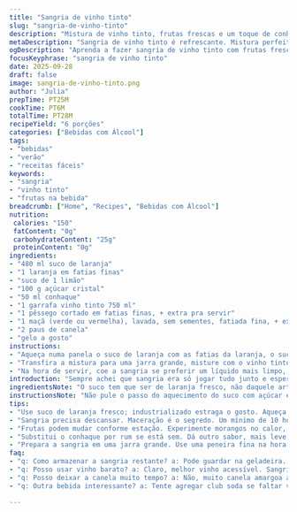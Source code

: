 ```yaml
---
title: "Sangria de vinho tinto"
slug: "sangria-de-vinho-tinto"
description: "Mistura de vinho tinto, frutas frescas e um toque de conhaque, macerada até liberar aromas intensos. Combina cítricos, maçã e pêssego para textura e sabor, com canela pra profundidade sutil. Bebida refrescante, levemente adocicada, perfeita para esquentar encontros ou tardes preguiçosas. Equilíbrio entre doce, ácido e especiarias, resultado de ajustes de açúcar e tempo de maceração. Sem glúten, lactose, ovos ou castanhas, versátil e fácil. Ideal pra quem busca sabor sem complicação, entendendo que o segredo é esperar, e sentir o cheiro, a cor e o gosto mudando. Surpreende pela simplicidade e intensidade, uma dança de sensações no copo."
metaDescription: "Sangria de vinho tinto é refrescante. Mistura perfeito de frutas e vinho para encontros coloridos,. É pura intensidade e aromas. Experimenta agora."
ogDescription: "Aprenda a fazer sangria de vinho tinto com frutas frescas. Refrescante e levemente adocicada, perfeita para qualquer ocasião."
focusKeyphrase: "sangria de vinho tinto"
date: 2025-09-28
draft: false
image: sangria-de-vinho-tinto.png
author: "Julia"
prepTime: PT25M
cookTime: PT6M
totalTime: PT28M
recipeYield: "6 porções"
categories: ["Bebidas com Álcool"]
tags:
- "bebidas"
- "verão"
- "receitas fáceis"
keywords:
- "sangria"
- "vinho tinto"
- "frutas na bebida"
breadcrumb: ["Home", "Recipes", "Bebidas com Álcool"]
nutrition: 
 calories: "150"
 fatContent: "0g"
 carbohydrateContent: "25g"
 proteinContent: "0g"
ingredients:
- "480 ml suco de laranja"
- "1 laranja em fatias finas"
- "suco de 1 limão"
- "100 g açúcar cristal"
- "50 ml conhaque"
- "1 garrafa vinho tinto 750 ml"
- "1 pêssego cortado em fatias finas, + extra pra servir"
- "1 maçã (verde ou vermelha), lavada, sem sementes, fatiada fina, + extra pra servir"
- "2 paus de canela"
- "gelo a gosto"
instructions:
- "Aqueça numa panela o suco de laranja com as fatias da laranja, o suco de limão, o açúcar e o conhaque. Assim que começar a borbulhar, desligue e deixe esfriar até desaparecer aquele cheiro forte de álcool e açúcar misturados, permanecendo os aromas cítricos animados."
- "Transfira a mistura para uma jarra grande, misture com o vinho tinto, a maçã, o pêssego e os paus de canela. Cubra com pano ou tampa e leve à geladeira para descansar, no mínimo 10 horas, quan-do a magia da maceração transformar os líquidos e frutas, tornando o conjunto aromático e com textura porosa, quase aveludada."
- "Na hora de servir, coe a sangria se preferir um líquido mais limpo, mas eu curto os pedaços, traz sensação de festa no copo. Acrescente gelo e frutas frescas adicionais para decorar e garantir o frescor imediato. A canela solta um perfume sutil, que se ajusta com o tempo, por isso não tire antes da maceração."
introduction: "Sempre achei que sangria era só jogar tudo junto e esperar. Mas não, essa variação com menos açúcar e um toque mais equilibrado de limão traz um sabor mais sofisticado. A maceração longa faz toda diferença, porque o álcool começa a extrair sabores das frutas e canela, e o açúcar se dissolve a ponto de suavizar o vinho, mas sem perder sua força natural. Nas primeiras vezes fiz rápido demais, meia hora só; o resultado, sem graça, meio aguado. Deixando passar a noite, o líquido ganha corpo, cor mais viva e aquele aroma adocicado sem ser enjoativo. Outra dica: o conhaque pode ser substituído por rum, leva a sangria para outro patamar, mais quente, menos seco."
ingredientsNote: "O suco tem que ser de laranja fresco, não daquele artificial comum, que mistura sabores estranhos quando aquecidos com álcool. Se não tiver conhaque, uso rum escuro, que dá um perfume diferente, quase tropical. Sempre fatiar as frutas fininhas, a superfície maior facilita a infusão dos sucos e aromas nas horas que ficam na geladeira. A maçã eu prefiro com casca, porque a textura dela após a maceração fica crocante e a coloração da pele dá charme visual. Substituir o açúcar cristal por açúcar mascavo escuro também traz complexidade, que combina com a canela. Cuidado para não exagerar no açúcar – a bebida não é suco doce."
instructionsNote: "Não pule o passo do aquecimento do suco com açúcar e o conhaque, aquele momento em que começa a borbulhar. É o que inicia a dissolução do açúcar e ajuda a fundir os sabores entre álcool e fruta. O tempo de descanso, de preferir, é quase uma filosofia: tries às vezes intercala, vem a pressa, acha que pronto em 3 horas já tá bom. Só reforça que paciência é ingrediente. Ao coar, use uma peneira fina ou coador para remover pedacinhos de fruta que podem fazer afundar o gelo na taça. Pra servir, não esqueça do gelo que ajuda a manter temperatura ideal sem diluir muito rápido. Frutas frescas guerreiros no prato fazem a diferença visual e garantem o frescor enquanto a bebida mingua."
tips:
- "Use suco de laranja fresco; industrializado estraga o gosto. Aqueça até borbulhar e solte aromas. O açúcar se dissolve bem. Não pule essa parte."
- "Sangria precisa descansar. Maceração é o segredo. Um mínimo de 10 horas. Frutas soltam sucos, vinho ganha corpo. Testei com menos tempo, não deu certo."
- "Frutas podem mudar conforme estação. Experimente morangos no calor, tangerinas no frio. A combinação traz um sabor novo e divertido pra bebida."
- "Substitui o conhaque por rum se está sem. Dá outro sabor, mais leve, quase tropical. Mas não esqueça, a canela é essencial, usa com moderação."
- "Prepara a sangria em uma jarra grande. Use uma peneira fina na hora de coar; frutas podem afundar no gelo. Mantenha o frescor na bebida."
faq:
- "q: Como armazenar a sangria restante? a: Pode guardar na geladeira. Até 2 dias. Mas fruta murcha. O sabor diminui. Prepare menos se for consumir logo."
- "q: Posso usar vinho barato? a: Claro, melhor vinho acessível. Sangria não precisa de vinho caro. O importante é corpo, não a qualidade extrema."
- "q: Posso deixar a canela muito tempo? a: Não, muito canela amargoa a bebida. O sabor se concentra. Use com cuidado. A sutileza é chave."
- "q: Outra bebida interessante? a: Tente agregar club soda se faltar vinho. A leveza do gás realça frutas. Surpreendente; testei e amei."

---
```

